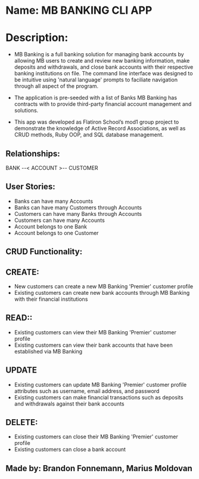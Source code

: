 
# Name: MB BANKING   CLI APP

# Description: 
* MB Banking is a full banking solution for managing bank accounts by allowing MB users to create and review new banking information,  make deposits and withdrawals, and close bank accounts with their respective banking institutions on file. The command line interface was designed to be intuitive using 'natural language' prompts to faciliate navigation through all aspect of the program.

* The application is pre-seeded with a list of Banks MB Banking has contracts with to provide third-party financial account management and solutions.

* This app was developed as Flatiron School’s mod1 group project to demonstrate the knowledge of Active Record Associations, as well as CRUD methods, Ruby OOP, and SQL database management.



## Relationships:

BANK --< ACCOUNT >-- CUSTOMER


##  User Stories:
* Banks can have many Accounts
* Banks can have many Customers through Accounts 
* Customers can have many Banks through Accounts
* Customers can have many Accounts
* Account belongs to one Bank
* Account belongs to one Customer


## CRUD Functionality:

## CREATE:
* New customers can create a new MB Banking 'Premier' customer profile
* Existing customers can create new bank accounts through MB Banking with their financial institutions


## READ::
* Existing customers can view their MB Banking 'Premier' customer profile
* Existing customers can view their bank accounts that have been established via MB Banking

## UPDATE
* Existing customers can update MB Banking 'Premier' customer profile attributes such as username, email address, and password
* Existing customers can make financial transactions such as deposits and withdrawals against their bank accounts

## DELETE:
* Existing customers can close their MB Banking 'Premier' customer profile
* Existing customers can close a bank account 



## Made by: Brandon Fonnemann, Marius Moldovan